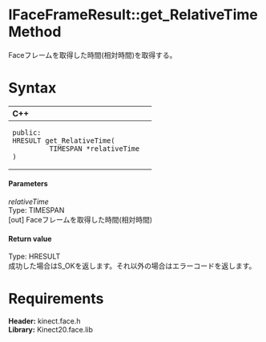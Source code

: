IFaceFrameResult::get\_RelativeTime Method  
==========================================  

Faceフレームを取得した時間(相対時間)を取得する。 <span id="syntaxSection"></span>

Syntax  
======  

<table>
<colgroup>
<col width="100%" />
</colgroup>
<thead>
<tr class="header">
<th align="left">C++</th>
</tr>
</thead>
<tbody>
<tr class="odd">
<td align="left"><pre><code>public:  
HRESULT get_RelativeTime(  
         TIMESPAN *relativeTime  
)</code></pre></td>
</tr>
</tbody>
</table>

<span id="ID4EG"></span>
#### Parameters  

*relativeTime*    
Type: TIMESPAN  
[out] Faceフレームを取得した時間(相対時間)  

<span id="ID4EP"></span>
#### Return value  

Type: HRESULT  
成功した場合はS\_OKを返します。それ以外の場合はエラーコードを返します。  

<span id="requirements"></span>

Requirements  
============  

**Header:** kinect.face.h  
**Library:** Kinect20.face.lib  



<!--Please do not edit the data in the comment block below.-->
<!--
TOCTitle : get_RelativeTime Method
RLTitle : IFaceFrameResult::get_RelativeTime Method
KeywordK : get_RelativeTime method
KeywordK : IFaceFrameResult::get_RelativeTime method
KeywordF : IFaceFrameResult::get_RelativeTime
KeywordF : get_RelativeTime
KeywordF : Microsoft.Kinect.face.IFaceFrameResult.get_RelativeTime(TIMESPAN@)
KeywordA : M:Microsoft.Kinect.face.IFaceFrameResult.get_RelativeTime(TIMESPAN@)
AssetID : M:Microsoft.Kinect.face.IFaceFrameResult.get_RelativeTime(TIMESPAN@)
Locale : en-us
CommunityContent : 1
APIType : Managed
APILocation : 
APIName : Microsoft.Kinect.face.IFaceFrameResult::get_RelativeTime
TargetOS : Windows
TopicType : kbSyntax
DevLang : C++
DocSet : K4Wv2
ProjType : K4Wv2Proj
Technology : Kinect for Windows
Product : Kinect for Windows SDK v2
productversion : 20
-->
